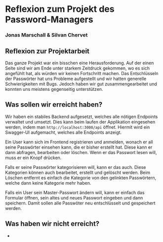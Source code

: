 # Reflexion zum Projekt des Password-Managers
### Jonas Marschall & Silvan Chervet

## Reflexion zur Projektarbeit
Das ganze Projekt war ein bisschen eine Herausforderung. 
Auf der einen Seite sind wir am Ende unter starkem Zeitdruck gekommen, wo es sich angefühlt hat, als würden wir keinen Fortschritt machen. Das Entschlüsseln der Passwörter hat uns Probleme aufgestellt und wir hatten generelle Schwierigkeiten mit Bugs.
Jedoch haben wir gut zusammengearbeitet und konnten uns meistens gegenseitig unterstützen.

## Was sollen wir erreicht haben?
Wir haben ein stabiles Backend aufgesetzt, welches alle nötigen Endpoints verwaltet und umsetzt. Dies kann beim laufen der Applikation eingesehen werden, indem man `http://localhost:3000/api` öffnet.
Hiermit wird ein Swagger-UI aufgemacht, welches alle Endpoints anzeigt.

Ein User kann sich im Frontend registrieren und anmelden, wonach er all seine Passwörter einsehen kann, die er bisher erstellt hat. Diese kann er dann abfragen, bearbeiten oder löschen. Wenn er das Passwort lesen will, muss er ein Knopf drücken.

Falls er seine Passwörter kategorisieren will, kann er das auch. Diese Kategorien können auch bearbeitet, erstellt und gelöscht werden. Beim Löschen entfernt es einfach die Kategorie von den gelinkten Passwörtern, welche dann keine Kategorie mehr haben.

Falls ein User sein Master-Passwort ändern will, kann er einfach das Formular öffnen, sein altes und neues Passwort eingeben und dann speichern. Damit sollen alle Passwöter neu entschlüsselt und gespeichert werden.

## Was haben wir nicht erreicht?
- 
